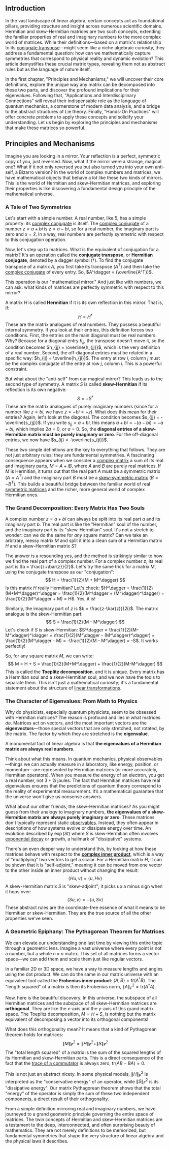 ## Introduction
In the vast landscape of linear algebra, certain concepts act as foundational pillars, providing structure and insight across numerous scientific domains. Hermitian and skew-Hermitian matrices are two such concepts, extending the familiar properties of real and imaginary numbers to the more complex world of matrices. While their definitions—based on a matrix's relationship to its [conjugate transpose](@article_id:147415)—might seem like a niche algebraic curiosity, they address a fundamental question: how can we mathematically capture symmetries that correspond to physical reality and dynamic evolution? This article demystifies these crucial matrix types, revealing them not as abstract rules but as the language of nature itself.

In the first chapter, "Principles and Mechanisms," we will uncover their core definitions, explore the unique way any matrix can be decomposed into these two parts, and discover the profound implications for their eigenvalues. Following that, "Applications and Interdisciplinary Connections" will reveal their indispensable role as the language of quantum mechanics, a cornerstone of modern data analysis, and a bridge to the abstract structures of Lie theory. Finally, "Hands-On Practices" will offer concrete problems to apply these concepts and solidify your understanding. Let us begin by exploring the principles and mechanisms that make these matrices so powerful.

## Principles and Mechanisms

Imagine you are looking in a mirror. Your reflection is a perfect, symmetric copy of you, just reversed. Now, what if the mirror were a strange, magical one? What if it not only reversed you but also turned you into your own anti-self, a Bizarro version? In the world of complex numbers and matrices, we have mathematical objects that behave a lot like these two kinds of mirrors. This is the world of Hermitian and skew-Hermitian matrices, and exploring their properties is like discovering a fundamental design principle of the mathematical universe.

### A Tale of Two Symmetries

Let's start with a simple number. A real number, like 5, has a simple property: its [complex conjugate](@article_id:174394) is itself. The [complex conjugate](@article_id:174394) of a number $z = a+bi$ is $\bar{z} = a-bi$, so for a real number, the imaginary part is zero and $x = \bar{x}$. In a way, real numbers are perfectly symmetric with respect to this conjugation operation.

Now, let's step up to matrices. What is the equivalent of conjugation for a matrix? It's an operation called the **conjugate transpose**, or **Hermitian conjugate**, denoted by a dagger symbol ($\dagger$). To find the conjugate transpose of a matrix $A$, you first take its transpose ($A^T$) and then take the [complex conjugate](@article_id:174394) of every entry. So, $A^\dagger = (\overline{A^T})$.

This operation is our "mathematical mirror." And just like with numbers, we can ask: what kinds of matrices are perfectly symmetric with respect to this mirror?

A matrix $H$ is called **Hermitian** if it is its own reflection in this mirror. That is, if:
$$
H = H^\dagger
$$
These are the matrix analogues of real numbers. They possess a beautiful internal symmetry. If you look at their entries, this definition forces two conditions. First, the entries on the main diagonal must be real numbers. Why? Because for a diagonal entry $h_{jj}$, the transpose doesn't move it, so the condition becomes $h_{jj} = \overline{h_{jj}}$, which is the very definition of a real number. Second, the off-diagonal entries must be related in a specific way: $h_{ij} = \overline{h_{ji}}$. The entry at row $i$, column $j$ must be the complex conjugate of the entry at row $j$, column $i$. This is a powerful constraint.

But what about the "anti-self" from our magical mirror? This leads us to the second type of symmetry. A matrix $S$ is called **skew-Hermitian** if its reflection is its own negative:
$$
S = -S^\dagger
$$
These are the matrix analogues of purely imaginary numbers (since for a number like $z=bi$, we have $\bar{z}=-bi = -z$). What does this mean for their entries? Again, let's look at the diagonal. The condition becomes $s_{jj} = -\overline{s_{jj}}$. If you write $s_{jj} = a+bi$, this means $a+bi = -(a-bi) = -a+bi$, which implies $2a=0$, or $a=0$. So, the **diagonal entries of a skew-Hermitian matrix must be purely imaginary or zero**. For the off-diagonal entries, we now have $s_{ij} = -\overline{s_{ji}}$.

These two simple definitions are the key to everything that follows. They are not just arbitrary rules; they are fundamental symmetries. A fascinating consequence appears when we consider a [complex matrix](@article_id:194462) a sum of its real and imaginary parts, $M = A+iB$, where $A$ and $B$ are purely real matrices. If $M$ is Hermitian, it turns out that the real part $A$ must be a symmetric matrix ($A=A^T$) and the imaginary part $B$ must be a [skew-symmetric matrix](@article_id:155504) ($B=-B^T$). This builds a beautiful bridge between the familiar world of real [symmetric matrices](@article_id:155765) and the richer, more general world of complex Hermitian ones.

### The Grand Decomposition: Every Matrix Has Two Souls

A complex number $z = a+bi$ can always be split into its real part $a$ and its imaginary part $b$. The real part is like the "Hermitian" soul of the number, and the imaginary part is its "skew-Hermitian" soul. It's not a stretch to wonder: can we do the same for *any* square matrix? Can we take an arbitrary, messy matrix $M$ and split it into a clean sum of a Hermitian matrix $H$ and a skew-Hermitian matrix $S$?

The answer is a resounding yes, and the method is strikingly similar to how we find the real part of a complex number. For a complex number $z$, its real part is $a = \frac{z+\bar{z}}{2}$. Let's try the same trick for a matrix $M$, using the conjugate transpose as our "conjugation":
$$
H = \frac{1}{2}(M + M^\dagger)
$$
Is this matrix $H$ really Hermitian? Let's check: $H^\dagger = \frac{1}{2}(M+M^\dagger)^\dagger = \frac{1}{2}(M^\dagger + (M^\dagger)^\dagger) = \frac{1}{2}(M^\dagger + M) = H$. Yes, it is!

Similarly, the imaginary part of $z$ is $b = \frac{z-\bar{z}}{2i}$. The matrix analogue is the skew-Hermitian part:
$$
S = \frac{1}{2}(M - M^\dagger)
$$
Let's check if $S$ is skew-Hermitian: $S^\dagger = \frac{1}{2}(M-M^\dagger)^\dagger = \frac{1}{2}(M^\dagger - (M^\dagger)^\dagger) = \frac{1}{2}(M^\dagger - M) = -\frac{1}{2}(M - M^\dagger) = -S$. It works perfectly!

So, for any square matrix $M$, we can write:
$$
M = H + S = \frac{1}{2}(M+M^\dagger) + \frac{1}{2}(M-M^\dagger)
$$
This is called the **Toeplitz decomposition**, and it is unique. Every matrix has a Hermitian soul and a skew-Hermitian soul, and we now have the tools to separate them. This isn't just a mathematical curiosity; it's a fundamental statement about the structure of [linear transformations](@article_id:148639).

### The Character of Eigenvalues: From Math to Physics

Why do physicists, especially quantum physicists, seem to be obsessed with Hermitian matrices? The reason is profound and lies in what matrices *do*. Matrices act on vectors, and the most important vectors are the **eigenvectors**—those special vectors that are only stretched, not rotated, by the matrix. The factor by which they are stretched is the **eigenvalue**.

A monumental fact of linear algebra is that **the eigenvalues of a Hermitian matrix are always real numbers**.

Think about what this means. In quantum mechanics, physical observables—things we can actually measure in a laboratory, like energy, position, or momentum—are represented by Hermitian matrices (or more accurately, Hermitian operators). When you measure the energy of an electron, you get a real number, not $3+2i$ joules. The fact that Hermitian matrices have real eigenvalues ensures that the predictions of quantum theory correspond to the reality of experimental measurement. It’s a mathematical guarantee that the universe won't give us nonsense answers.

What about our other friends, the skew-Hermitian matrices? As you might guess from their analogy to imaginary numbers, **the eigenvalues of a skew-Hermitian matrix are always purely imaginary or zero**. These matrices don't typically represent static [observables](@article_id:266639). Instead, they often appear in descriptions of how systems evolve or dissipate energy over time. An evolution described by $\exp(St)$ where $S$ is skew-Hermitian often involves [exponential decay](@article_id:136268) or growth, a hallmark of "dissipative" systems.

There's an even deeper way to understand this, by looking at how these matrices behave with respect to the **[complex inner product](@article_id:260748)**, which is a way of "multiplying" two vectors to get a scalar. For a Hermitian matrix $H$, it can be shown that it is "self-adjoint," meaning it can be moved from one vector to the other inside an inner product without changing the result:
$$
\langle Hu, v \rangle = \langle u, Hv \rangle
$$
A skew-Hermitian matrix $S$ is "skew-adjoint"; it picks up a minus sign when it hops over:
$$
\langle Su, v \rangle = -\langle u, Sv \rangle
$$
These abstract rules are the coordinate-free essence of what it means to be Hermitian or skew-Hermitian. They are the true source of all the other properties we've seen.

### A Geometric Epiphany: The Pythagorean Theorem for Matrices

We can elevate our understanding one last time by viewing this entire topic through a geometric lens. Imagine a vast universe where every point is not a number, but a whole $n \times n$ matrix. This set of all matrices forms a vector space—we can add them and scale them just like regular vectors.

In a familiar 2D or 3D space, we have a way to measure lengths and angles using the dot product. We can do the same in our matrix universe with an equivalent tool called the **Frobenius inner product**: $\langle A, B \rangle = \text{tr}(A^\dagger B)$. The "length squared" of a matrix is then its Frobenius norm, $\|A\|_F^2 = \text{tr}(A^\dagger A)$.

Now, here is the beautiful discovery. In this universe, the subspace of all Hermitian matrices and the subspace of all skew-Hermitian matrices are **orthogonal**. They are like the $x$-axis and the $y$-axis of this grand matrix space. The Toeplitz decomposition, $M = H+S$, is nothing but the matrix equivalent of decomposing a vector into its orthogonal components!

What does this orthogonality mean? It means that a kind of Pythagorean theorem holds for matrices:
$$
\|M\|_F^2 = \|H\|_F^2 + \|S\|_F^2
$$
The "total length squared" of a matrix is the sum of the squared lengths of its Hermitian and skew-Hermitian parts. This is a direct consequence of the fact that the [trace of a commutator](@article_id:181926) is always zero, $\text{tr}(AB-BA)=0$.

This is not just an abstract nicety. In some physical models, $\|H\|_F^2$ is interpreted as the "conservative energy" of an operator, while $\|S\|_F^2$ is its "dissipative energy". Our matrix Pythagorean theorem shows that the total "energy" of the operator is simply the sum of these two independent components, a direct result of their orthogonality.

From a simple definition mirroring real and imaginary numbers, we have journeyed to a grand geometric principle governing the entire space of matrices. The twin concepts of Hermitian and skew-Hermitian matrices are a testament to the deep, interconnected, and often surprising beauty of mathematics. They are not merely definitions to be memorized, but fundamental symmetries that shape the very structure of linear algebra and the physical laws it describes.